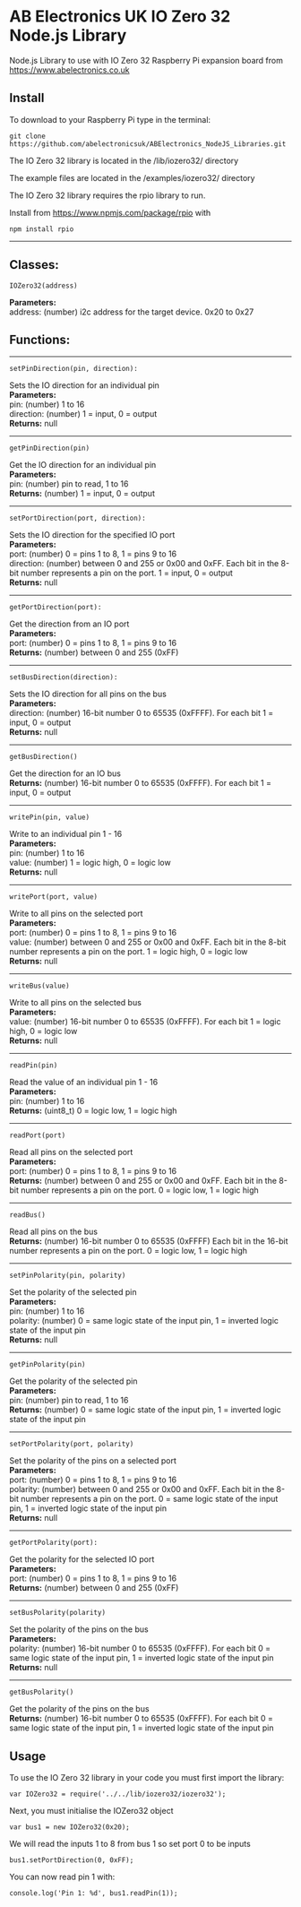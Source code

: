 # AB Electronics UK IO Zero 32 Node.js Library


Node.js Library to use with IO Zero 32 Raspberry Pi expansion board from https://www.abelectronics.co.uk

## Install

To download to your Raspberry Pi type in the terminal: 

```
git clone https://github.com/abelectronicsuk/ABElectronics_NodeJS_Libraries.git
```
The IO Zero 32 library is located in the /lib/iozero32/ directory

The example files are located in the /examples/iozero32/ directory

The IO Zero 32 library requires the rpio library to run.

Install from https://www.npmjs.com/package/rpio with
```
npm install rpio
```

___
Classes:
----------  
```
IOZero32(address)
```
**Parameters:**  
address: (number) i2c address for the target device. 0x20 to 0x27  

  
Functions:
----------

___
```
setPinDirection(pin, direction):
```
Sets the IO direction for an individual pin  
**Parameters:**  
pin: (number) 1 to 16   
direction: (number) 1 = input, 0 = output  
**Returns:** null
___
```
getPinDirection(pin)
```  
Get the IO direction for an individual pin  
**Parameters:**  
pin: (number) pin to read, 1 to 16   
**Returns:** (number) 1 = input, 0 = output  
___
```
setPortDirection(port, direction): 
```
Sets the IO direction for the specified IO port  
**Parameters:**  
port: (number) 0 = pins 1 to 8, 1 = pins 9 to 16   
direction: (number) between 0 and 255 or 0x00 and 0xFF.  Each bit in the 8-bit number represents a pin on the port.  1 = input, 0 = output  
**Returns:** null
___
```
getPortDirection(port): 
```
Get the direction from an IO port  
**Parameters:**  
port: (number) 0 = pins 1 to 8, 1 = pins 9 to 16   
**Returns:** (number) between 0 and 255 (0xFF)  
___
```
setBusDirection(direction): 
```
Sets the IO direction for all pins on the bus  
**Parameters:**  
direction: (number) 16-bit number 0 to 65535 (0xFFFF).  For each bit 1 = input, 0 = output  
**Returns:** null
___
```
getBusDirection()
```
Get the direction for an IO bus  
**Returns:** (number) 16-bit number 0 to 65535 (0xFFFF). For each bit 1 = input, 0 = output  

___
```
writePin(pin, value)
```
Write to an individual pin 1 - 16  
**Parameters:**  
pin: (number) 1 to 16  
value: (number) 1 = logic high, 0 = logic low  
**Returns:** null  
___
```
writePort(port, value)
```
Write to all pins on the selected port  
**Parameters:**  
port: (number) 0 = pins 1 to 8, 1 = pins 9 to 16  
value:  (number) between 0 and 255 or 0x00 and 0xFF.  Each bit in the 8-bit number represents a pin on the port.  1 = logic high, 0 = logic low    
**Returns:** null  
___
```
writeBus(value)
```
Write to all pins on the selected bus  
**Parameters:**  
value: (number) 16-bit number 0 to 65535 (0xFFFF). For each bit 1 = logic high, 0 = logic low  
**Returns:** null  
___
```
readPin(pin)
```
Read the value of an individual pin 1 - 16   
**Parameters:**  
pin: (number) 1 to 16  
**Returns:** (uint8_t) 0 = logic low, 1 = logic high  
___
```
readPort(port)
```
Read all pins on the selected port  
**Parameters:**  
port: (number) 0 = pins 1 to 8, 1 = pins 9 to 16  
**Returns:** (number) between 0 and 255 or 0x00 and 0xFF.  Each bit in the 8-bit number represents a pin on the port.  0 = logic low, 1 = logic high
___
```
readBus()
```
Read all pins on the bus  
**Returns:** (number) 16-bit number 0 to 65535 (0xFFFF) Each bit in the 16-bit number represents a pin on the port.  0 = logic low, 1 = logic high  
___
```
setPinPolarity(pin, polarity)
```
Set the polarity of the selected pin  
**Parameters:**  
pin: (number) 1 to 16  
polarity: (number) 0 = same logic state of the input pin, 1 = inverted logic state of the input pin  
**Returns:** null
___
```
getPinPolarity(pin)
```  
Get the polarity of the selected pin  
**Parameters:**  
pin: (number) pin to read, 1 to 16   
**Returns:** (number) 0 = same logic state of the input pin, 1 = inverted logic state of the input pin  
___
```
setPortPolarity(port, polarity)
```
Set the polarity of the pins on a selected port  
**Parameters:**  
port: (number) 0 = pins 1 to 8, 1 = pins 9 to 16  
polarity: (number) between 0 and 255 or 0x00 and 0xFF.  Each bit in the 8-bit number represents a pin on the port.  0 = same logic state of the input pin, 1 = inverted logic state of the input pin  
**Returns:** null
___
```
getPortPolarity(port): 
```
Get the polarity for the selected IO port  
**Parameters:**  
port: (number) 0 = pins 1 to 8, 1 = pins 9 to 16   
**Returns:** (number) between 0 and 255 (0xFF) 
___
```
setBusPolarity(polarity)
```
Set the polarity of the pins on the bus  
**Parameters:**  
polarity: (number) 16-bit number 0 to 65535 (0xFFFF).  For each bit 0 = same logic state of the input pin, 1 = inverted logic state of the input pin  
**Returns:** null  
___
```
getBusPolarity()
```
Get the polarity of the pins on the bus  
**Returns:** (number) 16-bit number 0 to 65535 (0xFFFF). For each bit 0 = same logic state of the input pin, 1 = inverted logic state of the input pin  


## Usage

To use the IO Zero 32 library in your code you must first import the library:
```
var IOZero32 = require('../../lib/iozero32/iozero32');
```

Next, you must initialise the IOZero32 object

```
var bus1 = new IOZero32(0x20);
```

We will read the inputs 1 to 8 from bus 1 so set port 0 to be inputs  

```
bus1.setPortDirection(0, 0xFF);
```

You can now read pin 1 with:
```
console.log('Pin 1: %d', bus1.readPin(1));
```
